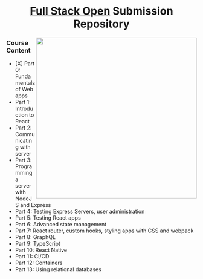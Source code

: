 <div align="center">
  <h1><a href="https://fullstackopen.com/en/">Full Stack Open</a> Submission Repository</h1>
  <a href="https://fullstackopen.com/en/"><img align="right" src="https://github.com/yousefelassal/fullstackopen/assets/76617202/5fe53848-84f4-44f8-a695-eb93017eaef9" height="425px" width="auto"></a>
  <div align="left">
    <h3>Course Content</h3>
    <ul>
      <li>[X] Part 0: Fundamentals of Web apps</li>
      <li>Part 1: Introduction to React</li>
      <li>Part 2: Communicating with server</li>
      <li>Part 3: Programming a server with NodeJS and Express</li>
      <li>Part 4: Testing Express Servers, user administration</li>
      <li>Part 5: Testing React apps</li>
      <li>Part 6: Advanced state management</li>
      <li>Part 7: React router, custom hooks, styling apps with CSS and webpack</li>
      <li>Part 8: GraphQL</li>
      <li>Part 9: TypeScript</li>
      <li>Part 10: React Native</li>
      <li>Part 11: CI/CD</li>
      <li>Part 12: Containers</li>
      <li>Part 13: Using relational databases</li>
    </ul>
  </div>
</div>

